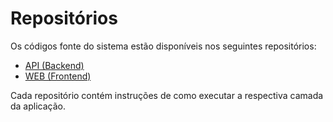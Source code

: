 # Repositórios

Os códigos fonte do sistema estão disponíveis nos seguintes repositórios:
- [API (Backend)](https://gitlab.com/lappis-unb/projects/mec-energia/mec-energia-api)
- [WEB (Frontend)](https://gitlab.com/lappis-unb/projects/mec-energia/mec-energia-web)

Cada repositório contém instruções de como executar a respectiva camada da aplicação.